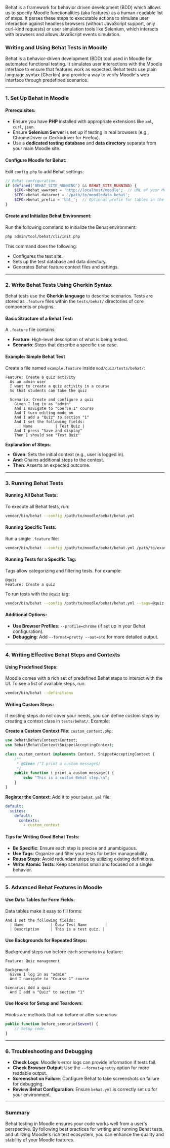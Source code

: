 Behat is a framework for behavior driven development (BDD) which allows us to specify Moodle functionalities (aka features) as a human-readable list of steps. It parses these steps to executable actions to simulate user interaction against headless browsers (without JavaScript support, only curl-kind requests) or user simulation tools like Selenium, which interacts with browsers and allows JavaScript events simulation.

### Writing and Using Behat Tests in Moodle

Behat is a behavior-driven development (BDD) tool used in Moodle for automated functional testing. It simulates user interactions with the Moodle interface to ensure that features work as expected. Behat tests use plain language syntax (Gherkin) and provide a way to verify Moodle's web interface through predefined scenarios.

---

### 1. **Set Up Behat in Moodle**

#### Prerequisites:
- Ensure you have **PHP** installed with appropriate extensions like `xml`, `curl`, `json`.
- Ensure **Selenium Server** is set up if testing in real browsers (e.g., ChromeDriver or Geckodriver for Firefox).
- Use a **dedicated testing database** and **data directory** separate from your main Moodle site.

#### Configure Moodle for Behat:
Edit `config.php` to add Behat settings:

```php
// Behat configuration.
if (defined('BEHAT_SITE_RUNNING') && BEHAT_SITE_RUNNING) {
    $CFG->behat_wwwroot = 'http://localhost/moodle';  // URL of your Moodle site.
    $CFG->behat_dataroot = '/path/to/moodledata_behat';
    $CFG->behat_prefix = 'bht_';  // Optional prefix for tables in the test database.
}
```

#### Create and Initialize Behat Environment:
Run the following command to initialize the Behat environment:

```bash
php admin/tool/behat/cli/init.php
```

This command does the following:
- Configures the test site.
- Sets up the test database and data directory.
- Generates Behat feature context files and settings.

---

### 2. **Write Behat Tests Using Gherkin Syntax**

Behat tests use the **Gherkin language** to describe scenarios. Tests are stored as `.feature` files within the `tests/behat/` directories of core components or plugins.

#### Basic Structure of a Behat Test:
A `.feature` file contains:
- **Feature**: High-level description of what is being tested.
- **Scenario**: Steps that describe a specific use case.

#### Example: Simple Behat Test
Create a file named `example.feature` inside `mod/quiz/tests/behat/`:

```gherkin
Feature: Create a quiz activity
  As an admin user
  I want to create a quiz activity in a course
  So that students can take the quiz

  Scenario: Create and configure a quiz
    Given I log in as "admin"
    And I navigate to "Course 1" course
    And I turn editing mode on
    And I add a "Quiz" to section "1"
    And I set the following fields:
      | Name          | Test Quiz |
    And I press "Save and display"
    Then I should see "Test Quiz"
```

**Explanation of Steps**:
- **Given**: Sets the initial context (e.g., user is logged in).
- **And**: Chains additional steps to the context.
- **Then**: Asserts an expected outcome.

---

### 3. **Running Behat Tests**

#### Running All Behat Tests:
To execute all Behat tests, run:
```bash
vendor/bin/behat --config /path/to/moodle/behat/behat.yml
```

#### Running Specific Tests:
Run a single `.feature` file:
```bash
vendor/bin/behat --config /path/to/moodle/behat/behat.yml /path/to/example.feature
```

#### Running Tests for a Specific Tag:
Tags allow categorizing and filtering tests. For example:
```gherkin
@quiz
Feature: Create a quiz
```

To run tests with the `@quiz` tag:
```bash
vendor/bin/behat --config /path/to/moodle/behat/behat.yml --tags=@quiz
```

#### Additional Options:
- **Use Browser Profiles**: `--profile=chrome` (if set up in your Behat configuration).
- **Debugging**: Add `--format=pretty --out=std` for more detailed output.

---

### 4. **Writing Effective Behat Steps and Contexts**

#### Using Predefined Steps:
Moodle comes with a rich set of predefined Behat steps to interact with the UI. To see a list of available steps, run:
```bash
vendor/bin/behat --definitions
```

#### Writing Custom Steps:
If existing steps do not cover your needs, you can define custom steps by creating a context class in `tests/behat/`. Example:

**Create a Custom Context File**: `custom_context.php`:
```php
use Behat\Behat\Context\Context;
use Behat\Behat\Context\SnippetAcceptingContext;

class custom_context implements Context, SnippetAcceptingContext {
    /**
     * @Given /^I print a custom message$/
     */
    public function i_print_a_custom_message() {
        echo "This is a custom Behat step.\n";
    }
}
```

**Register the Context**: Add it to your `behat.yml` file:
```yaml
default:
  suites:
    default:
      contexts:
        - custom_context
```

#### Tips for Writing Good Behat Tests:
- **Be Specific**: Ensure each step is precise and unambiguous.
- **Use Tags**: Organize and filter your tests for better manageability.
- **Reuse Steps**: Avoid redundant steps by utilizing existing definitions.
- **Write Atomic Tests**: Keep scenarios small and focused on a single behavior.

---

### 5. **Advanced Behat Features in Moodle**

#### Use Data Tables for Form Fields:
Data tables make it easy to fill forms:
```gherkin
And I set the following fields:
  | Name            | Quiz Test Name        |
  | Description     | This is a test quiz. |
```

#### Use Backgrounds for Repeated Steps:
Background steps run before each scenario in a feature:
```gherkin
Feature: Quiz management

Background:
  Given I log in as "admin"
  And I navigate to "Course 1" course

Scenario: Add a quiz
  And I add a "Quiz" to section "1"
```

#### Use Hooks for Setup and Teardown:
Hooks are methods that run before or after scenarios:
```php
public function before_scenario($event) {
    // Setup code.
}
```

---

### 6. **Troubleshooting and Debugging**

- **Check Logs**: Moodle's error logs can provide information if tests fail.
- **Check Browser Output**: Use the `--format=pretty` option for more readable output.
- **Screenshot on Failure**: Configure Behat to take screenshots on failure for debugging.
- **Review Behat Configuration**: Ensure `behat.yml` is correctly set up for your environment.

---

### Summary

Behat testing in Moodle ensures your code works well from a user's perspective. By following best practices for writing and running Behat tests, and utilizing Moodle's rich test ecosystem, you can enhance the quality and stability of your Moodle features.